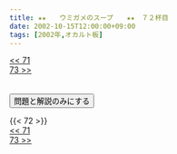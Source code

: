 ```yaml
---
title: ★★　　ウミガメのスープ　　★★　７２杯目
date: 2002-10-15T12:00:00+09:00
tags: [2002年,オカルト板]
---
```

<div class="th_left"><a href="../71"><< 71</a></div>
<div class="th_right"><a href="../73">73 >></a></div>
<br><br>
<script src="../../js/cupsoup.js"></script>
<form>
<input type="button" value="問題と解説のみにする" onClick="toggleCupsoup()">
</form>
{{< 72 >}}
<div class="th_left"><a href="../71"><< 71</a></div>
<div class="th_right"><a href="../73">73 >></a></div>